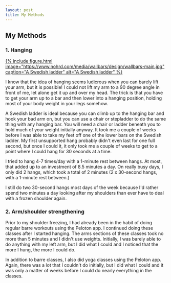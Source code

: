 ```yaml
---
layout: post
title: My Methods
---
```


## My Methods
<a id="my-methods"></a>
### 1. Hanging
<!-- [![A Swedish ladder](https://www.nohrd.com/media/wallbars/design/wallbars-main.jpg "A Swedish ladder")](https://www.nohrd.com/ca/wallbars/) -->
<a href="https://www.northernfitness.ca/products/wallbars-14-bars?variant=39659339513905" target="_blank">
  {% include figure.html image="https://www.nohrd.com/media/wallbars/design/wallbars-main.jpg" caption="A Swedish ladder" alt="A Swedish ladder" %}
</a>

I know that the idea of hanging seems ludicrous when you can barely lift your arm, but it is possible! I could not lift my arm to a 90 degree angle in front of me, let alone get it up and over my head. The trick is that you have to get your arm up to a bar and then lower into a hanging position, holding most of your body weight in your legs somehow.

A Swedish ladder is ideal because you can climb up to the hanging bar and hook your bad arm on, but you can use a chair or stepladder to do the same thing with any hanging bar. You will need a chair or ladder beneath you to hold much of your weight initially anyway. It took me a couple of weeks before I was able to take my feet off one of the lower bars on the Swedish ladder. My first unsupported hang probably didn't even last for one full second, but once I could it, it only took me a couple of weeks to get to a point where I could hang for 30 seconds at a time.

I tried to hang 4-7 times/day with a 1-minute rest between hangs. At most, that added up to an investment of 8.5 minutes a day. On really busy days, I only did 2 hangs, which took a total of 2 minutes (2 x 30-second hangs, with a 1-minute rest between.)

I still do two 30-second hangs most days of the week because I'd rather spend two minutes a day looking after my shoulders than ever have to deal with a frozen shoulder again.

### 2. Arm/shoulder strengthening
Prior to my shoulder freezing, I had already been in the habit of doing regular barre workouts using the Peloton app. I continued doing these classes after I started hanging. The arms sections of these classes took no more than 5 minutes and I didn't use weights. Initially, I was barely able to do anything with my left arm, but I did what I could and I noticed that the more I hung, the more I could do.

In addition to barre classes, I also did yoga classes using the Peloton app. Again, there was a lot that I couldn't do initially, but I did what I could and it was only a matter of weeks before I could do nearly everything in the classes.